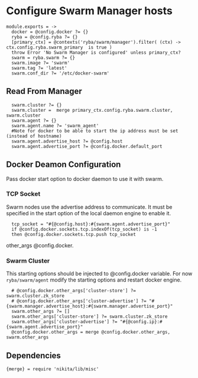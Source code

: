 
# Configure Swarm Manager hosts

    module.exports = ->
      docker = @config.docker ?= {}
      ryba = @config.ryba ?= {}
      [primary_ctx] = @contexts('ryba/swarm/manager').filter( (ctx) -> ctx.config.ryba.swarm_primary  is true )
      throw Error 'No Swarm Manager is configured' unless primary_ctx?
      swarm = ryba.swarm ?= {}
      swarm.image ?= 'swarm'
      swarm.tag ?= 'latest'
      swarm.conf_dir ?= '/etc/docker-swarm'

## Read From Manager

      swarm.cluster ?= {}
      swarm.cluster =  merge primary_ctx.config.ryba.swarm.cluster, swarm.cluster
      swarm.agent ?= {}
      swarm.agent.name ?= 'swarm_agent'
      #Note for docker to be able to start the ip address must be set (instead of hostname)
      swarm.agent.advertise_host ?= @config.host
      swarm.agent.advertise_port ?= @config.docker.default_port

## Docker Deamon Configuration

Pass docker start option to docker daemon to use it with swarm.

### TCP Socket

Swarm nodes use the advertise address to communicate. It must be specified
in the start option of the local daemon engine to enable it.

      tcp_socket = "#{@config.host}:#{swarm.agent.advertise_port}"
      if @config.docker.sockets.tcp.indexOf(tcp_socket) is -1
      then @config.docker.sockets.tcp.push tcp_socket
other_args      @config.docker.

### Swarm Cluster

This starting options should be injected to @config.docker variable. For now 
`ryba/swarm/agent` modify the starting options and restart docker engine.

      # @config.docker.other_args['cluster-store'] ?= swarm.cluster.zk_store
      # @config.docker.other_args['cluster-advertise'] ?= "#{swarm.manager.advertise_host}:#{swarm.manager.advertise_port}"
      swarm.other_args ?= []
      swarm.other_args['cluster-store'] ?= swarm.cluster.zk_store
      swarm.other_args['cluster-advertise'] ?= "#{@config.ip}:#{swarm.agent.advertise_port}"
      @config.docker.other_args = merge @config.docker.other_args, swarm.other_args

## Dependencies

    {merge} = require 'nikita/lib/misc'
